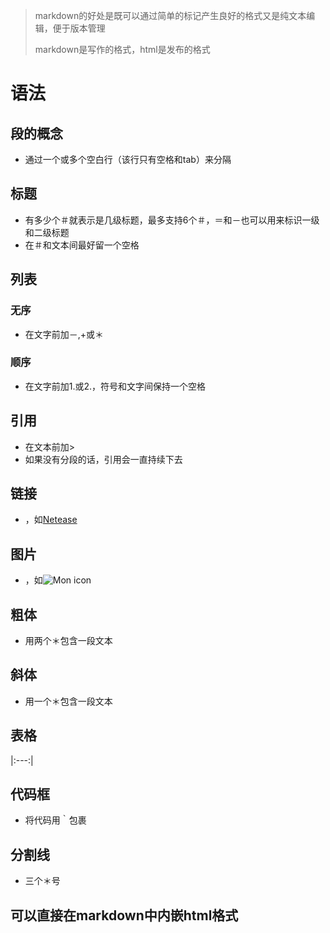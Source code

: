 > markdown的好处是既可以通过简单的标记产生良好的格式又是纯文本编辑，便于版本管理
>
> markdown是写作的格式，html是发布的格式

# 语法
## 段的概念
* 通过一个或多个空白行（该行只有空格和tab）来分隔
## 标题
* 有多少个＃就表示是几级标题，最多支持6个＃，＝和－也可以用来标识一级和二级标题
* 在＃和文本间最好留一个空格
## 列表
### 无序
* 在文字前加－,+或＊
### 顺序
* 在文字前加1.或2.，符号和文字间保持一个空格
## 引用
* 在文本前加>
* 如果没有分段的话，引用会一直持续下去
## 链接
* []()，如[Netease](http://www.netease.com)
## 图片
* ![]()，如![Mon icon](http://mouapp.com/Mon_128.png)
## 粗体
* 用两个＊包含一段文本
## 斜体
* 用一个＊包含一段文本
## 表格
|:---:|
## 代码框
* 将代码用｀包裹
## 分割线
* 三个＊号
## 可以直接在markdown中内嵌html格式
